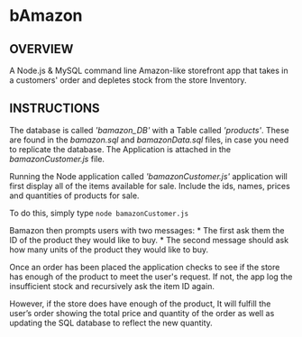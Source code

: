 # bAmazon

## OVERVIEW

A Node.js & MySQL command line Amazon-like storefront app that takes in a customers' order and depletes stock from the store Inventory.

## INSTRUCTIONS

The database is called *'bamazon_DB'* with a Table called *'products'*. These are found in the *bamazon.sql* and *bamazonData.sql* files, in case you need to replicate the database. The Application is attached in the *bamazonCustomer.js* file.

Running the Node application called *'bamazonCustomer.js'* application will first display all of the items available for sale. Include the ids, names, prices and quantities of products for sale.

To do this, simply type ```node bamazonCustomer.js```

Bamazon then prompts users with two messages: * The first ask them the ID of the product they would like to buy. * The second message should ask how many units of the product they would like to buy.

Once an order has been placed the application checks to see if the store has enough of the product to meet the user's request. If not, the app log the insufficient stock and recursively ask the item ID again.

However, if the store does have enough of the product, It will fulfill the user’s order showing the total price and quantity of the order as well as updating the SQL database to reflect the new quantity.
